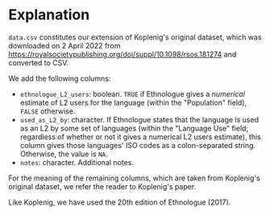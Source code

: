 # Explanation

`data.csv` constitutes our extension of Koplenig's original dataset, which was downloaded on 2 April 2022 from https://royalsocietypublishing.org/doi/suppl/10.1098/rsos.181274 and converted to CSV.

We add the following columns:

* `ethnologue_L2_users`: boolean. `TRUE` if Ethnologue gives a *numerical* estimate of L2 users for the language (within the "Population" field), `FALSE` otherwise.
* `used_as_L2_by`: character. If Ethnologue states that the language is used as an L2 by some set of languages (within the "Language Use" field; regardless of whether or not it gives a numerical L2 users estimate), this column gives those languages' ISO codes as a colon-separated string. Otherwise, the value is `NA`.
* `notes`: character. Additional notes.

For the meaning of the remaining columns, which are taken from Koplenig's original dataset, we refer the reader to Koplenig's paper.

Like Koplenig, we have used the 20th edition of Ethnologue (2017).
